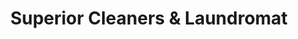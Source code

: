 ---
title: "Superior Cleaners & Laundromat"
url: /aurora/superior-cleaners-und-laundromat/
shop: Wäscherei
---